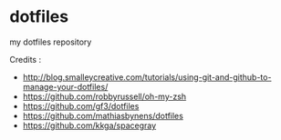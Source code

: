 dotfiles
========

my dotfiles repository

Credits : 

- http://blog.smalleycreative.com/tutorials/using-git-and-github-to-manage-your-dotfiles/
- https://github.com/robbyrussell/oh-my-zsh
- https://github.com/gf3/dotfiles
- https://github.com/mathiasbynens/dotfiles
- https://github.com/kkga/spacegray

